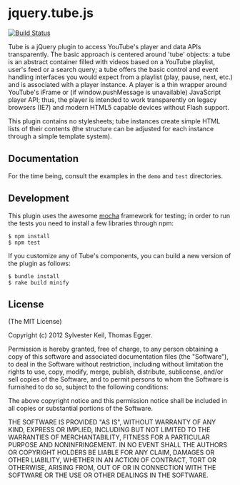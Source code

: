 jquery.tube.js
==============

[![Build Status](https://secure.travis-ci.org/inukshuk/jquery.tube.js.png)](http://travis-ci.org/inukshuk/jquery.tube.js)

Tube is a jQuery plugin to access YouTube's player and data APIs
transparently. The basic approach is centered around 'tube' objects: a
tube is an abstract container filled with videos based on a YouTube
playlist, user's feed or a search query; a tube offers the basic control and
event handling interfaces you would expect from a playlist (play, pause, next,
etc.) and is associated with a player instance. A player is a thin wrapper
around YouTube's iFrame or (if window.pushMessage is unavailable) JavaScript
player API; thus, the player is intended to work transparently on legacy
browsers (IE7) and modern HTML5 capable devices without Flash support.

This plugin contains no stylesheets; tube instances create simple HTML
lists of their contents (the structure can be adjusted for each instance
through a simple template system).

Documentation
-------------
For the time being, consult the examples in the `demo` and `test`
directories.


Development
-----------
This plugin uses the awesome [mocha](https://github.com/visionmedia/mocha)
framework for testing; in order to run the tests you need to install a
few libraries through npm:

    $ npm install
    $ npm test

If you customize any of Tube's components, you can build a new version of
the plugin as follows:

    $ bundle install
    $ rake build minify

License
-------
(The MIT License)

Copyright (c) 2012 Sylvester Keil, Thomas Egger.

Permission is hereby granted, free of charge, to any person obtaining a copy
of this software and associated documentation files (the "Software"), to deal
in the Software without restriction, including without limitation the rights
to use, copy, modify, merge, publish, distribute, sublicense, and/or sell
copies of the Software, and to permit persons to whom the Software is
furnished to do so, subject to the following conditions:

The above copyright notice and this permission notice shall be included in all
copies or substantial portions of the Software.

THE SOFTWARE IS PROVIDED "AS IS", WITHOUT WARRANTY OF ANY KIND, EXPRESS OR
IMPLIED, INCLUDING BUT NOT LIMITED TO THE WARRANTIES OF MERCHANTABILITY,
FITNESS FOR A PARTICULAR PURPOSE AND NONINFRINGEMENT. IN NO EVENT SHALL THE
AUTHORS OR COPYRIGHT HOLDERS BE LIABLE FOR ANY CLAIM, DAMAGES OR OTHER
LIABILITY, WHETHER IN AN ACTION OF CONTRACT, TORT OR OTHERWISE, ARISING FROM,
OUT OF OR IN CONNECTION WITH THE SOFTWARE OR THE USE OR OTHER DEALINGS IN THE
SOFTWARE.
